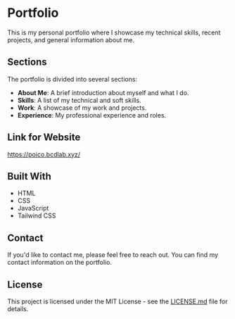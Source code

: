 # Portfolio

This is my personal portfolio where I showcase my technical skills, recent projects, and general information about me.

## Sections

The portfolio is divided into several sections:

- **About Me**: A brief introduction about myself and what I do.
- **Skills**: A list of my technical and soft skills.
- **Work**: A showcase of my work and projects.
- **Experience**: My professional experience and roles.

## Link for Website

https://poico.bcdlab.xyz/

## Built With

- HTML
- CSS
- JavaScript
- Tailwind CSS

## Contact

If you'd like to contact me, please feel free to reach out. You can find my contact information on the portfolio.

## License

This project is licensed under the MIT License - see the [LICENSE.md](LICENSE.md) file for details.
